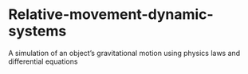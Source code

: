 # Relative-movement-dynamic-systems
 A simulation of an object’s gravitational motion  using physics laws and differential equations
